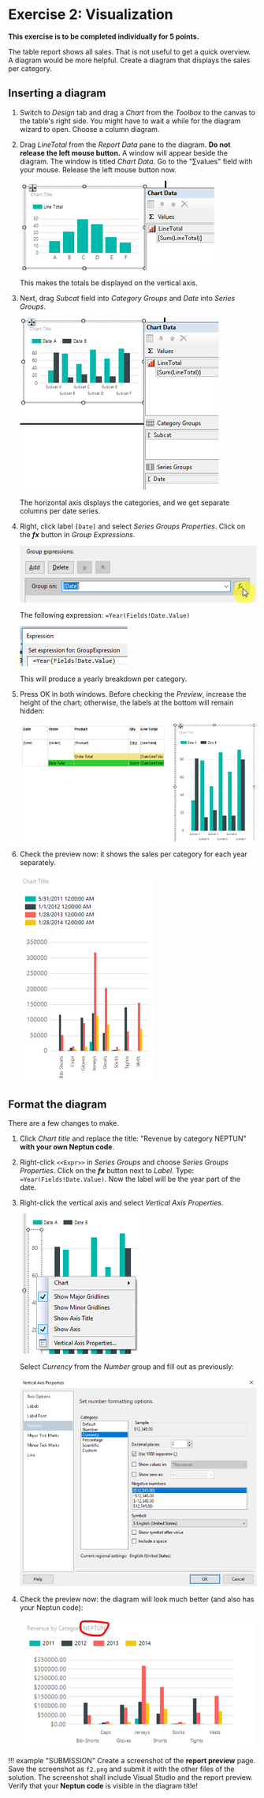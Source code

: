 ﻿# Exercise 2: Visualization

**This exercise is to be completed individually for 5 points.**

The table report shows all sales. That is not useful to get a quick overview. A diagram would be more helpful. Create a diagram that displays the sales per category.

## Inserting a diagram

1. Switch to _Design_ tab and drag a _Chart_ from the _Toolbox_ to the canvas to the table's right side.  You might have to wait a while for the diagram wizard to open. Choose a column diagram.

1. Drag _LineTotal_ from the _Report Data_ pane to the diagram. **Do not release the left mouse button.** A window will appear beside the diagram. The window is titled _Chart Data_. Go to the "∑values" field with your mouse. Release the left mouse button now.

    ![Adding a chart](../images/reportingservices/rs-chart-data.png)

    This makes the totals be displayed on the vertical axis.

1. Next, drag _Subcat_ field into _Category Groups_ and _Date_ into _Series Groups_.

    ![Diagram configuration](../images/reportingservices/rs-chart-values.png)

    The horizontal axis displays the categories, and we get separate columns per date series.

1. Right, click label `[Date]` and select _Series Groups Properties_. Click on the **_fx_** button in _Group Expressions_.

    ![Set Expression](../images/reportingservices/rs-chart-group-expression.png)

    The following expression: `=Year(Fields!Date.Value)`

    ![Expression value](../images/reportingservices/rs-chart-group-expression2.png)

    This will produce a yearly breakdown per category.

1. Press OK in both windows. Before checking the _Preview_, increase the height of the chart; otherwise, the labels at the bottom will remain hidden:

    ![Resize diagram](../images/reportingservices/rs-chart-resize.png)

1. Check the preview now: it shows the sales per category for each year separately.

    ![Diagram preview](../images/reportingservices/rs-chart-preview-1.png)

## Format the diagram

There are a few changes to make.

1. Click _Chart title_ and replace the title: "Revenue by category NEPTUN" **with your own Neptun code**.

1. Right-click `<<Expr>>` in _Series Groups_ and choose _Series Groups Properties_. Click on the **_fx_** button next to _Label_. Type: `=Year(Fields!Date.Value)`. Now the label will be the year part of the date.

1. Right-click the vertical axis and select _Vertical Axis Properties_.

    ![Axis properties](../images/reportingservices/rs-y-axis-properties.png)

    Select _Currency_ from the _Number_ group and fill out as previously:

    ![Axis formatting](../images/reportingservices/rs-y-axis-properties-currency.png)

1. Check the preview now: the diagram will look much better (and also has your Neptun code):

    ![Preview](../images/reportingservices/rs-chart-preview-2.png)

!!! example "SUBMISSION"
    Create a screenshot of the **report preview** page. Save the screenshot as `f2.png` and submit it with the other files of the solution. The screenshot shall include Visual Studio and the report preview. Verify that your **Neptun code** is visible in the diagram title!
